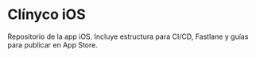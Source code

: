 # Clínyco iOS
Repositorio de la app iOS. Incluye estructura para CI/CD, Fastlane y guías para publicar en App Store.
